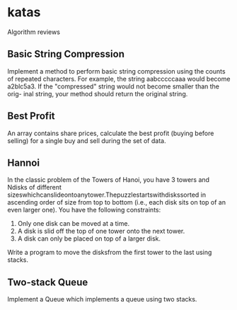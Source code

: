 # katas

Algorithm reviews

## Basic String Compression

Implement a method to perform basic string compression using the counts of repeated characters. For example, the string aabcccccaaa would become a2blc5a3. If the "compressed" string would not become smaller than the orig- inal string, your method should return the original string.

## Best Profit

An array contains share prices, calculate the best profit (buying before selling) for a single buy and sell during the set of data.

## Hannoi

In the classic problem of the Towers of Hanoi, you have 3 towers and Ndisks of different sizeswhichcanslideontoanytower.Thepuzzlestartswithdiskssorted in ascending order of size from top to bottom (i.e., each disk sits on top of an even larger one). You have the following constraints:

1. Only one disk can be moved at a time.
2. A disk is slid off the top of one tower onto the next tower.
3. A disk can only be placed on top of a larger disk.

Write a program to move the disksfrom the first tower to the last using stacks.

## Two-stack Queue

Implement a Queue which implements a queue using two stacks.
